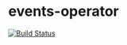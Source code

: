# events-operator
[![Build Status](https://travis-ci.com/hibell/events-operator.svg?branch=master)](https://travis-ci.com/hibell/events-operator)
